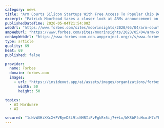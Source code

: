 ```yaml
---
category: news
title: "Arm Courts Silicon Startups With Free Access To Popular Chip Designs"
excerpt: "Patrick Moorhead takes a closer look at ARMs announcement on the expansion of Flexible Access, with a new offering called Flexible Access for Startups."
publishedDateTime: 2020-05-04T21:54:00Z
webUrl: "https://www.forbes.com/sites/moorinsights/2020/05/04/arm-courts-silicon-startups-with-free-access-to-popular-chip-designs/"
ampWebUrl: "https://www.forbes.com/sites/moorinsights/2020/05/04/arm-courts-silicon-startups-with-free-access-to-popular-chip-designs/amp/"
cdnAmpWebUrl: "https://www-forbes-com.cdn.ampproject.org/c/s/www.forbes.com/sites/moorinsights/2020/05/04/arm-courts-silicon-startups-with-free-access-to-popular-chip-designs/amp/"
type: article
quality: 69
heat: 69
published: false

provider:
  name: Forbes
  domain: forbes.com
  images:
    - url: "https://insideout.app/ai/assets/images/organizations/forbes.com-50x50.jpg"
      width: 50
      height: 50

topics:
  - AI Hardware
  - AI

secured: "1cNvWSHiXXcX+FVByeD3L9tuNHBIiFvFgkEx6ij7++Lx/WK8bFfuHxoiH7cYU476CfCiKBvOfTiFpPE14l1Bu+V36zDC+n95AdW6VPKG3wrPcpvWEYDWyq99fqBbK8ymZUcCsPh9c2xXZ/AdwXRTdYBbCnl4Vq2r58VKuns1XpSo1qLJPxH0wC1hTFQd14WIu1rYY9qwemdI74rUrlNWPm9XuMbIJsPHbDL1DTk9x4LxI916dWb3I5jF2eA5vgl/teHUNMYgld/we+QBgd3p80UUvCJ9e+t9/+2fRClJGU4DVJa6k+GcCiBWvNaXVtE8Jvb4C/gExNfKY+BdcgnxWZg0hau0DJ1QttqPOca3ht6APCukmG7gJbqrrYpXCSZIm+G9IJTobTvNPK4U1Fk2jjD8vH6+yoen8AaKee78xtt/Phqn2nCjcqoufGT8dq5AQ6SqTMf052mU7lUF8Uw6tZ6eNelSowlHeqzKobMhjYg=;eyic+boKk+48THz8Y6z2KQ=="
---
```


